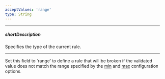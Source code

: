 ```yaml
---
acceptValues: 'range'
type: String
---
```

---
##### shortDescription
Specifies the type of the current rule.

---
Set this field to 'range' to define a rule that will be broken if the validated value does not match the range specified by the [min](/api-reference/10%20UI%20Widgets/dxValidator/8%20Validation%20Rules/RangeRule/min.md '/Documentation/ApiReference/UI_Widgets/dxValidator/Validation_Rules/RangeRule/#min') and [max](/api-reference/10%20UI%20Widgets/dxValidator/8%20Validation%20Rules/RangeRule/max.md '/Documentation/ApiReference/UI_Widgets/dxValidator/Validation_Rules/RangeRule/#max') configuration options.